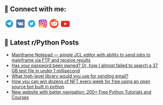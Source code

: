 ## 🔎 Connect with me:
[<img src="https://github.com/bullbesh/bullbesh/blob/main/images/Telegram.png" width="32" height="32" />](https://t.me/bullbesh)
[<img src="https://github.com/bullbesh/bullbesh/blob/main/images/VK.png" width="32" height="32" />](https://vk.com/bullbesh)
[<img src="https://github.com/bullbesh/bullbesh/blob/main/images/Twitter.png" width="32" height="32" />](https://twitter.com/bullbesh1)
[<img src="https://github.com/bullbesh/bullbesh/blob/main/images/Instagram.png" width="32" height="32" />](https://www.instagram.com/bullbesh)
[<img src="https://github.com/bullbesh/bullbesh/blob/main/images/Reddit.png" width="32" height="32" />](https://www.reddit.com/user/bullbesh)
[<img src="https://github.com/bullbesh/bullbesh/blob/main/images/YouTube.png" width="32" height="32" />](https://www.youtube.com/channel/UCtfjRs6uzgq5mfm8S06WTcg)

## 📕 Latest r/Python Posts
<!-- BLOG-POST-LIST:START -->
- [Mainframe Notepad — simple JCL editor with ability to send jobs to mainframe via FTP and receive results](https://www.reddit.com/r/Python/comments/zmlyzp/mainframe_notepad_simple_jcl_editor_with_ability/)
- [Has your password been pwned? Or, how I almost failed to search a 37 GB text file in under 1 millisecond](https://www.reddit.com/r/Python/comments/zmlo8t/has_your_password_been_pwned_or_how_i_almost/)
- [What high-level library would you use for sending email?](https://www.reddit.com/r/Python/comments/zmk4rd/what_highlevel_library_would_you_use_for_sending/)
- [How you can win dozens of NFT every week for free using an open source bot built in python](https://www.reddit.com/r/Python/comments/zmj5p6/how_you_can_win_dozens_of_nft_every_week_for_free/)
- [New website with better navigation: 200+ Free Python Tutorials and Courses](https://www.reddit.com/r/Python/comments/zmhpw8/new_website_with_better_navigation_200_free/)
<!-- BLOG-POST-LIST:END -->
